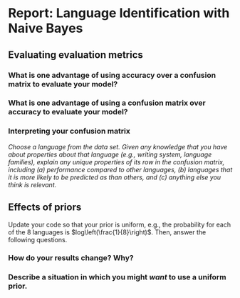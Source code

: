 # Report: Language Identification with Naive Bayes
## Evaluating evaluation metrics
### What is one advantage of using accuracy over a confusion matrix to evaluate your model?



### What is one advantage of using a confusion matrix over accuracy to evaluate your model?



### Interpreting your confusion matrix
_Choose a language from the data set. Given any knowledge that you have about properties about that language (e.g., writing system, language families), explain any unique properties of its row in the confusion matrix, including (a) performance compared to other languages, (b) languages that it is more likely to be predicted as than others, and (c) anything else you think is relevant._




## Effects of priors
Update your code so that your prior is uniform, e.g., the probability for each of the 8 languages is $log\left(\frac{1}{8}\right)$. Then, answer the following questions.
### How do your results change? Why?



### Describe a situation in which you might _want_ to use a uniform prior.


